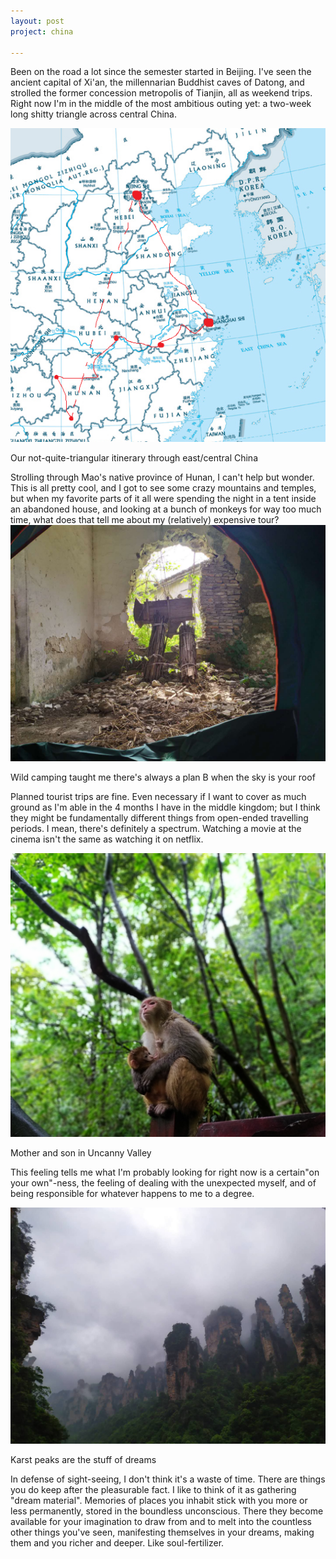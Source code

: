 ```yaml
---
layout: post
project: china

---
```

Been on the road a lot since the semester started in Beijing. I've seen the ancient capital of Xi'an, the millennarian Buddhist caves of Datong, and strolled the former concession metropolis of Tianjin, all as weekend trips. Right now I'm in the middle of the most ambitious outing yet: a two-week long shitty triangle across central China.

![](/uploads/chinacloseup.png)

Our not-quite-triangular itinerary through east/central China

Strolling through Mao's native province of Hunan, I can't help but wonder. This is all pretty cool, and I got to see some crazy mountains and temples, but when my favorite parts of it all were spending the night in a tent inside an abandoned house, and looking at a bunch of monkeys for way too much time, what does that tell me about my (relatively) expensive tour?  
![](/uploads/wildcamping.jpg)

Wild camping taught me there's always a plan B when the sky is your roof

Planned tourist trips are fine. Even necessary if I want to cover as much ground as I'm able in the 4 months I have in the middle kingdom; but I think they might be fundamentally different things from open-ended travelling periods. I mean, there's definitely a spectrum. Watching a movie at the cinema isn't the same as watching it on netflix.

![](/uploads/monkeymom.jpg)

Mother and son in Uncanny Valley

This feeling tells me what I'm probably looking for right now is a certain"on your own"-ness, the feeling of dealing with the unexpected myself, and of being responsible for whatever happens to me to a degree.

![](/uploads/karst.jpg)

Karst peaks are the stuff of dreams

In defense of sight-seeing, I don't think it's a waste of time. There are things you do keep after the pleasurable fact. I like to think of it as gathering "dream material". Memories of places you inhabit stick with you more or less permanently, stored in the boundless unconscious. There they become available for your imagination to draw from and to melt into the countless other things you've seen, manifesting themselves in your dreams, making them and you richer and deeper. Like soul-fertilizer.